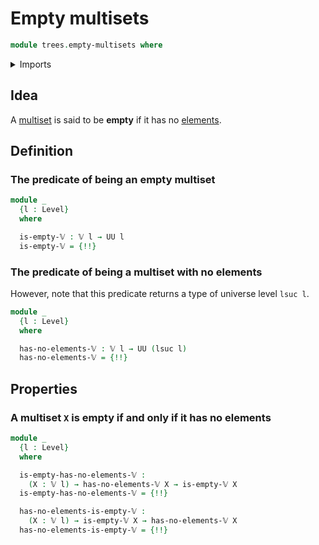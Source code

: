 # Empty multisets

```agda
module trees.empty-multisets where
```

<details><summary>Imports</summary>

```agda
open import foundation.dependent-pair-types
open import foundation.empty-types
open import foundation.identity-types
open import foundation.universe-levels

open import trees.elementhood-relation-w-types
open import trees.multisets
open import trees.w-types
```

</details>

## Idea

A [multiset](trees.multisets.md) is said to be **empty** if it has no
[elements](trees.elementhood-relation-w-types.md).

## Definition

### The predicate of being an empty multiset

```agda
module _
  {l : Level}
  where

  is-empty-𝕍 : 𝕍 l → UU l
  is-empty-𝕍 = {!!}
```

### The predicate of being a multiset with no elements

However, note that this predicate returns a type of universe level `lsuc l`.

```agda
module _
  {l : Level}
  where

  has-no-elements-𝕍 : 𝕍 l → UU (lsuc l)
  has-no-elements-𝕍 = {!!}
```

## Properties

### A multiset `X` is empty if and only if it has no elements

```agda
module _
  {l : Level}
  where

  is-empty-has-no-elements-𝕍 :
    (X : 𝕍 l) → has-no-elements-𝕍 X → is-empty-𝕍 X
  is-empty-has-no-elements-𝕍 = {!!}

  has-no-elements-is-empty-𝕍 :
    (X : 𝕍 l) → is-empty-𝕍 X → has-no-elements-𝕍 X
  has-no-elements-is-empty-𝕍 = {!!}
```
